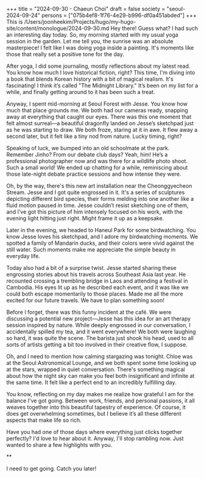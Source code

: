 +++
title = "2024-09-30 - Chaeun Choi"
draft = false
society = "seoul-2024-09-24"
persons = ["075b4ef8-1f76-4e29-b996-df0a451abded"]
+++
This is /Users/joonheekim/Projects/hugo/my-hugo-site/content/monologue/2024-09-30.md
Hey there! Guess what? I had such an interesting day today. So, my morning started with my usual yoga session in the garden. Let me tell you, the sunrise was an absolute masterpiece! I felt like I was doing yoga inside a painting. It's moments like those that really set a positive tone for the day.

After yoga, I did some journaling, mostly reflections about my latest read. You know how much I love historical fiction, right? This time, I'm diving into a book that blends Korean history with a bit of magical realism. It's fascinating! I think it’s called "The Midnight Library." It’s been on my list for a while, and finally getting around to it has been such a treat.

Anyway, I spent mid-morning at Seoul Forest with Jesse. You know how much that place grounds me. We both had our cameras ready, snapping away at everything that caught our eyes. There was this one moment that felt almost surreal—a beautiful dragonfly landed on Jesse’s sketchpad just as he was starting to draw. We both froze, staring at it in awe. It flew away a second later, but it felt like a tiny nod from nature. Lucky timing, right?

Speaking of luck, we bumped into an old schoolmate at the park. Remember Jinho? From our debate club days? Yeah, him! He’s a professional photographer now and was there for a wildlife photo shoot. Such a small world! We ended up chatting for a while, reminiscing about those late-night debate practice sessions and how intense they were. 

Oh, by the way, there's this new art installation near the Cheonggyecheon Stream. Jesse and I got quite engrossed in it. It's a series of sculptures depicting different bird species, their forms melding into one another like a fluid motion paused in time. Jesse couldn’t resist sketching one of them, and I've got this picture of him intensely focused on his work, with the evening light hitting just right. Might frame it up as a keepsake.

Later in the evening, we headed to Haneul Park for some birdwatching. You know Jesse loves his sketchpad, and I adore my birdwatching moments. We spotted a family of Mandarin ducks, and their colors were vivid against the still water. Such moments make me appreciate the simple beauty in everyday life.

Today also had a bit of a surprise twist. Jesse started sharing these engrossing stories about his travels across Southeast Asia last year. He recounted crossing a trembling bridge in Laos and attending a festival in Cambodia. His eyes lit up as he described each event, and it was like we could both escape momentarily to those places. Made me all the more excited for our future travels. We have to plan something soon!

Before I forget, there was this funny incident at the café. We were discussing a potential new project—Jesse has this idea for an art therapy session inspired by nature. While deeply engrossed in our conversation, I accidentally spilled my tea, and it went everywhere! We both were laughing so hard, it was quite the scene. The barista just shook his head, used to all sorts of artists getting a bit too involved in their creative flow, I suppose.

Oh, and I need to mention how calming stargazing was tonight. Chloe was at the Seoul Astronomical Lounge, and we both spent some time looking up at the stars, wrapped in quiet conversation. There's something magical about how the night sky can make you feel both insignificant and infinite at the same time. It felt like a perfect end to an incredibly fulfilling day.

You know, reflecting on my day makes me realize how grateful I am for the balance I've got going. Between work, friends, and personal passions, it all weaves together into this beautiful tapestry of experience. Of course, it does get overwhelming sometimes, but I believe it’s all these different aspects that make life so rich.

Have you had one of those days where everything just clicks together perfectly? I'd love to hear about it. Anyway, I'll stop rambling now. Just wanted to share a few highlights with you. 

**

I need to get going. Catch you later!
